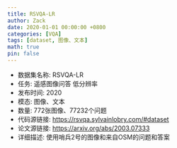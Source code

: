 ```yaml
---
title: RSVQA-LR
author: Zack
date: 2020-01-01 00:00:00 +0800
categories: [VQA]
tags: [dataset, 图像、文本]
math: true
pin: false
---
```

- 数据集名称: RSVQA-LR
- 任务: 遥感图像问答 低分辨率
- 发布时间: 2020
- 模态: 图像、文本
- 数量: 772张图像、77232个问题
- 代码源链接: https://rsvqa.sylvainlobry.com/#dataset
- 论文源链接: https://arxiv.org/abs/2003.07333
- 详细描述: 使用哨兵2号的图像和来自OSM的问题和答案
